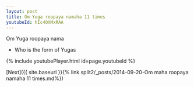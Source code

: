 ```yaml
---
layout: post
title: Om Yuga roopaya namaha 11 times
youtubeId: hIc4OXMxRAA
---
```

 
 
Om Yuga roopaya nama 
 
 -  Who is the form of Yugas 
 
  
 
  
 
 
 
 
 
 


{% include youtubePlayer.html id=page.youtubeId %}
 
[Next]({{ site.baseurl }}{% link  split2/_posts/2014-09-20-Om maha roopaya namaha 11 times.md%})
 
